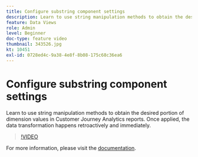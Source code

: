 ```yaml
---
title: Configure substring component settings
description: Learn to use string manipulation methods to obtain the desired portion of dimension values in Customer Journey Analytics reports. Once applied, the data transformation happens retroactively and immediately.
feature: Data Views
role: Admin
level: Beginner
doc-type: feature video
thumbnail: 343526.jpg
kt: 10451
exl-id: 0728ed4c-9a38-4e8f-8b08-175c68c36ea6
---
```

# Configure substring component settings

Learn to use string manipulation methods to obtain the desired portion of dimension values in Customer Journey Analytics reports. Once applied, the data transformation happens retroactively and immediately.

>[!VIDEO](https://video.tv.adobe.com/v/343526/?quality=12&learn=on)

For more information, please visit the [documentation](https://experienceleague.adobe.com/docs/analytics-platform/using/cja-dataviews/component-settings/substring.html).
